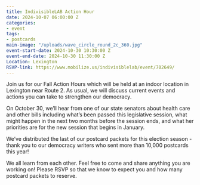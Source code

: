 ```yaml
---
title: IndivisibleLAB Action Hour
date: 2024-10-07 06:00:00 Z
categories:
- event
tags:
- postcards
main-image: "/uploads/wave_circle_round_2c_360.jpg"
event-start-date: 2024-10-30 10:30:00 Z
event-end-date: 2024-10-30 11:30:00 Z
Location: Lexington
RSVP-link: https://www.mobilize.us/indivisiblelab/event/702649/
---
```


Join us for our Fall Action Hours which will be held at an indoor location in Lexington near Route 2. As usual, we will discuss current events and actions you can take to strengthen our democracy. 

On October 30, we’ll hear from one of our state senators about health care and other bills including what’s been passed this legislative session, what might happen in the next two months before the session ends, and what her priorities are for the new session that begins in January. 

We’ve distributed the last of our postcard packets for this election season - thank you to our democracy writers who sent more than 10,000 postcards this year!

We all learn from each other. Feel free to come and share anything you are working on! Please RSVP so that we know to expect you and how many postcard packets to reserve.
